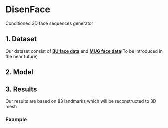 # DisenFace
Conditioned 3D face sequences generator

## 1. Dataset
Our dataset consist of [**BU face data**](http://www.cs.binghamton.edu/~lijun/Research/3DFE/3DFE_Analysis.html) and [**MUG face data**](https://mug.ee.auth.gr/fed/)(To be introduced in the near future)

## 2. Model
## 3. Results
Our results are based on 83 landmarks which will be reconstructed to 3D mesh
### Example
